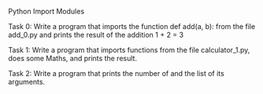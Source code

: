 Python Import Modules

Task 0: Write a program that imports the function def add(a, b): from the file add_0.py and prints the result of the addition 1 + 2 = 3

Task 1: Write a program that imports functions from the file calculator_1.py, does some Maths, and prints the result.

Task 2: Write a program that prints the number of and the list of its arguments.

